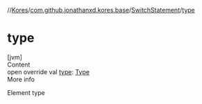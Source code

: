 //[Kores](../../index.md)/[com.github.jonathanxd.kores.base](../index.md)/[SwitchStatement](index.md)/[type](type.md)



# type  
[jvm]  
Content  
open override val [type](type.md): [Type](https://docs.oracle.com/javase/8/docs/api/java/lang/reflect/Type.html)  
More info  


Element type

  



